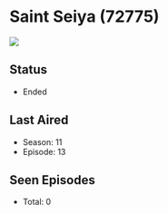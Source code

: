 # Saint Seiya (72775)

<img src="https://dg31sz3gwrwan.cloudfront.net/poster/72775/62003127-0-optimized.jpg" />

## Status
* Ended
## Last Aired
* Season: 11
* Episode: 13
## Seen Episodes
* Total: 0
